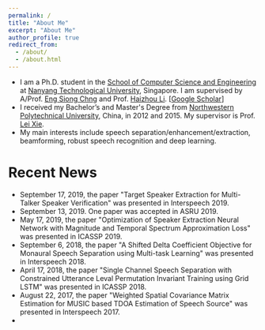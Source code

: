 ```yaml
---
permalink: /
title: "About Me"
excerpt: "About Me"
author_profile: true
redirect_from: 
  - /about/
  - /about.html
---
```


* I am a Ph.D. student in the [School of Computer Science and Engineering](http://scse.ntu.edu.sg/Pages/Home.aspx) at [Nanyang Technological University](https://www.ntu.edu.sg/Pages/home.aspx), Singapore. I am supervised by A/Prof. [Eng Siong Chng](https://www.ntu.edu.sg/home/aseschng/) and Prof. [Haizhou Li](http://www.colips.org/~eleliha/). [[Google Scholar](https://scholar.google.com.sg/citations?user=Ww8tQKAAAAAJ&hl=en)]
* I received my Bachelor’s and Master's Degree from [Northwestern Polytechnical University](https://en.nwpu.edu.cn), China, in 2012 and 2015. My supervisor is Prof. [Lei Xie](http://lxie.nwpu-aslp.org/index.htm).
* My main interests include speech separation/enhancement/extraction, beamforming, robust speech recognition and deep learning.


# Recent News
* September 17, 2019, the paper "Target Speaker Extraction for Multi-Talker Speaker Verification" was presented in Interspeech 2019.
* September 13, 2019. One paper was accepted in ASRU 2019.
* May 17, 2019, the paper "Optimization of Speaker Extraction Neural Network with Magnitude and Temporal Spectrum Approximation Loss" was presented in ICASSP 2019.
* September 6, 2018, the paper "A Shifted Delta Coefficient Objective for Monaural Speech Separation using Multi-task Learning" was presented in Interspeech 2018.
* April 17, 2018, the paper "Single Channel Speech Separation with Constrained Utterance Leval Permutation Invariant Training using Grid LSTM" was presented in ICASSP 2018.
* August 22, 2017, the paper "Weighted Spatial Covariance Matrix Estimation for MUSIC based TDOA Estimation of Speech Source" was presented in Interspeech 2017.
*
